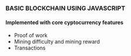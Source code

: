 ### BASIC BLOCKCHAIN USING JAVASCRIPT

#### Implemented with core cyptocurrency features
- Proof of work
- Mining difficulty and mining reward
- Transactions
